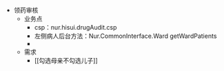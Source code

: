 - 领药审核
	- 业务点
		- csp：nur.hisui.drugAudit.csp
		- 左侧病人后台方法：Nur.CommonInterface.Ward  getWardPatients
		- 
	- 需求
		- [[勾选母亲不勾选儿子]]